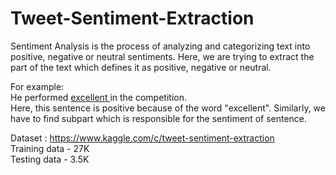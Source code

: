 # Tweet-Sentiment-Extraction

Sentiment Analysis is the process of analyzing and categorizing text into positive, negative or neutral sentiments. Here, we are trying to extract the part of the text which defines it as positive, negative or neutral. </br>

For example:  </br>
He performed <ins>excellent </ins> in the competition.</br>
Here, this sentence is positive because of the word "excellent". Similarly, we have to find subpart which is responsible for the sentiment of sentence. </br>

Dataset : https://www.kaggle.com/c/tweet-sentiment-extraction </br>
Training data - 27K </br>
Testing data - 3.5K </br>





